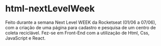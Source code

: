 # html-nextLevelWeek
Feito durante a semana Next Level WEEK da Rocketseat (01/06 a 07/06), com a criação de uma página para cadastro e pesquisa de um centro de coleta reciclável.
Fez-se em Front-End com a utilização de Html, Css, JavaScript e React.
